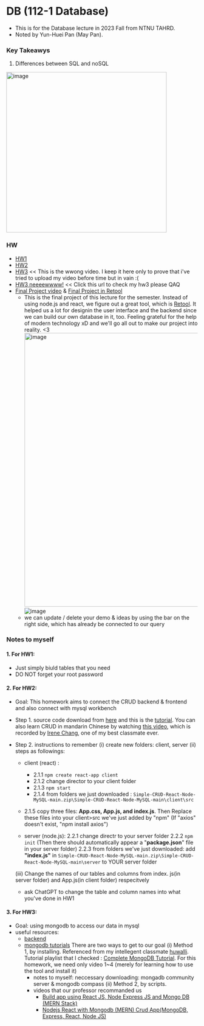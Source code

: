 # DB (112-1 Database)

- This is for the Database lecture in 2023 Fall from NTNU TAHRD.
- Noted by Yun-Huei Pan (May Pan).

### Key Takeawys
1. Differences between SQL and noSQL
<img width="422" alt="image" src="https://github.com/PYH1107/DB/assets/93831321/55940d5b-5a0f-4eda-b9fa-086379bf56d6">


### HW
- [HW1](https://youtu.be/9TLJht8OsqI)
- [HW2](https://youtu.be/ULseoQCwAoQ)
- [HW3](https://youtu.be/QphMNU3LydQ) << This is the wwong video. I keep it here only to prove that i've tried to upload my video before time but in vain :( 
- [HW3 neeeewwww!](https://youtu.be/xS1sqJnnocc) << Click this url to check my hw3 please QAQ
- [Final Project video](https://youtu.be/wpaiewFtmSM?si=cqDM4DM9qDo00VAf) & [Final Project in Retool](https://ntnutahrd.retool.com/apps/1a6c5660-9bdc-11ee-86da-8f8d4b37c232/IdeaShare%20Beta)
	- This is the final project of this lecture for the semester. Instead of using node.js and react, we figure out a great tool, which is [Retool](https://retool.com/?_keyword=&adgroupid=&utm_source=google&utm_medium=display&utm_campaign=20576962772&utm_term=&utm_content=&hsa_acc=7420316652&hsa_cam=20576962772&hsa_grp=&hsa_ad=&hsa_src=x&hsa_tgt=&hsa_kw=&hsa_mt=&hsa_net=adwords&hsa_ver=3&gad_source=1&gclid=CjwKCAiAp5qsBhAPEiwAP0qeJtWepSaznhaMiCgreis-ecLOexnMpbDZdn5YX9hT6lJdhciv9hq4hxoC5gkQAvD_BwE). It helped us a lot for designin the user interface and the backend since we can build our own database in it, too. Feeling grateful for the help of modern technology xD and we'll go all out to make our project into reality. <3
 	 <img width="720" alt="image" src="https://github.com/PYH1107/DB/assets/93831321/bef07909-ca21-4f13-834b-7984c14ec1ab">![image](https://github.com/PYH1107/DB/assets/93831321/8dbc4bcd-a534-4449-9da0-bfb8631a614d)
  	- we can update / delete your demo & ideas by using the bar on the right side, which has already be connected to our query

### Notes to myself
#### 1. For HW1:
  - Just simply biuld tables that you need
  - DO NOT forget your root password
#### 2. For HW2:
  - Goal: This homework aims to connect the CRUD backend & frontend and also connect with mysql workbench
  - Step 1. source code download from [here](https://github.com/machadop1407/Simple-CRUD-React-Node-MySQL) and this is the [tutorial](https://www.youtube.com/watch?v=re3OIOr9dJI&t=0s). You can also learn CRUD in mandarin Chinese by watching [this video](https://www.youtube.com/watch?v=e98hQpi8Pac&t=186s), which is recorded by [Irene Chang](https://github.com/41071119H-Irene), one of my best classmate ever.
  - Step 2. instructions to remember
    (i) create new folders: client, server
    (ii) steps as followings:
    - client (react) :
    	- 2.1.1 `npm create react-app client`
     	- 2.1.2  change director to your client folder
      	- 2.1.3  `npm start`
      	- 2.1.4 from folders we just downloaded : `Simple-CRUD-React-Node-MySQL-main.zip\Simple-CRUD-React-Node-MySQL-main\client\src`
	- 2.1.5 copy three files: **App.css, App.js, and index.js**. Then Replace these files into your client>src we've just added by "npm" (If "axios" doesn't exist, "npm install axios")

	- server (node.js):
		 2.2.1 change directr to your server folder 
		  2.2.2  `npm init` (Then there should automatically appear a "**package.json**" file in your server folder)
	      2.2.3 from folders we've just downloaded: 
	      add **"index.js"** in `Simple-CRUD-React-Node-MySQL-main.zip\Simple-CRUD-React-Node-MySQL-main\server`  to YOUR server folder
    
    (iii)
      Change the names of our tables and columns from index. js(in server folder) and App.js(in client folder) respecitvely
      - ask ChatGPT to change the table  and column names into what you've done in HW1
      
#### 3. For HW3:
  - Goal: using mongodb to access our data in mysql
  - useful resources:
    - [backend](https://www.tutussfunny.com/mern-full-stack-complete-application-mongodb-express-react-node-js/)
    - [mongodb tutorials](https://www.youtube.com/watch?v=gDOKSgqM-bQ)
There are two ways to get to our goal
  (i) Method 1, by installing. Referenced from my intellegent classmate [huwalli](https://github.com/Huwalli).
      Tutorial playlist that I checked : [Complete MongoDB Tutorial](https://www.youtube.com/watch?v=ojKJqNQYaOI). For this homework, we need only video 1~4 (merely for learning how to use the tool and install it)
      - notes to myself: neccessary downloading: mongadb community server & mongodb compass
  (ii) Method 2, by scripts.
      - videos that our professor recommanded us
        -  [Build app using React JS, Node Express JS and Mongo DB (MERN Stack)](https://www.youtube.com/watch?v=mDgKjb5eWPk)
        -  [Nodejs React with Mongodb (MERN) Crud App(MongoDB, Express, React, Node JS)](https://www.youtube.com/watch?v=DdzAr3TJKHg)
      
